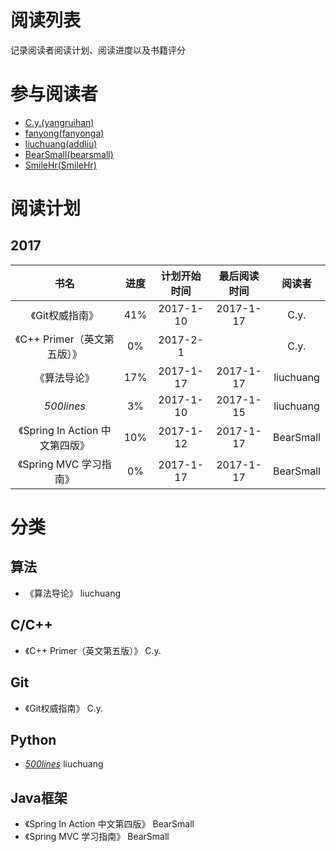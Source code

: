 # 阅读列表
记录阅读者阅读计划、阅读进度以及书籍评分

# 参与阅读者
- [C.y.(yangruihan)](https://github.com/yangruihan)
- [fanyong(fanyonga)](https://github.com/fanyonga)
- [liuchuang(addliu)](https://github.com/addliu)
- [BearSmall(bearsmall)](https://github.com/bearsmall)
- [SmileHr(SmileHr)](https://github.com/SmileHr)

# 阅读计划
## 2017
|         书名          |  进度  |  计划开始时间   |  最后阅读时间   |    阅读者    |
| :-----------------: | :--: | :-------: | :-------: | :-------: |
|      《Git权威指南》      | 41%  | 2017-1-10 | 2017-1-17 |   C.y.    |
| 《C++ Primer（英文第五版）》 |  0%  | 2017-2-1  |           |   C.y.    |
|       《算法导论》        | 17%  | 2017-1-17 | 2017-1-17 | liuchuang |
|     _500lines_      |  3%  | 2017-1-10 | 2017-1-15 | liuchuang |
| 《Spring In Action 中文第四版》 |  10%  | 2017-1-12 | 2017-1-17 | BearSmall |
| 《Spring MVC 学习指南》 |  0%  | 2017-1-17 | 2017-1-17 | BearSmall |

# 分类
## 算法
- 《算法导论》 liuchuang

## C/C++
- 《C++ Primer（英文第五版）》 C.y.

## Git
- 《Git权威指南》 C.y.

## Python
- [_500lines_][500lines] liuchuang

## Java框架
- 《Spring In Action 中文第四版》 BearSmall
- 《Spring MVC 学习指南》 BearSmall

[500lines]:https://github.com/aosabook/500lines

